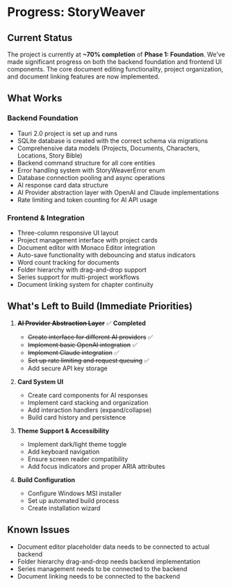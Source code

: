 # Progress: StoryWeaver

## Current Status
The project is currently at **~70% completion** of **Phase 1: Foundation**. We've made significant progress on both the backend foundation and frontend UI components. The core document editing functionality, project organization, and document linking features are now implemented.

## What Works
### Backend Foundation
- Tauri 2.0 project is set up and runs
- SQLite database is created with the correct schema via migrations
- Comprehensive data models (Projects, Documents, Characters, Locations, Story Bible)
- Backend command structure for all core entities
- Error handling system with StoryWeaverError enum
- Database connection pooling and async operations
- AI response card data structure
- AI Provider abstraction layer with OpenAI and Claude implementations
- Rate limiting and token counting for AI API usage

### Frontend & Integration
- Three-column responsive UI layout
- Project management interface with project cards
- Document editor with Monaco Editor integration
- Auto-save functionality with debouncing and status indicators
- Word count tracking for documents
- Folder hierarchy with drag-and-drop support
- Series support for multi-project workflows
- Document linking system for chapter continuity

## What's Left to Build (Immediate Priorities)
1. ~~**AI Provider Abstraction Layer**~~ ✅ **Completed**
   - ~~Create interface for different AI providers~~ ✅
   - ~~Implement basic OpenAI integration~~ ✅
   - ~~Implement Claude integration~~ ✅
   - ~~Set up rate limiting and request queuing~~ ✅
   - Add secure API key storage

2. **Card System UI**
   - Create card components for AI responses
   - Implement card stacking and organization
   - Add interaction handlers (expand/collapse)
   - Build card history and persistence

3. **Theme Support & Accessibility**
   - Implement dark/light theme toggle
   - Add keyboard navigation
   - Ensure screen reader compatibility
   - Add focus indicators and proper ARIA attributes

4. **Build Configuration**
   - Configure Windows MSI installer
   - Set up automated build process
   - Create installation wizard

## Known Issues
- Document editor placeholder data needs to be connected to actual backend
- Folder hierarchy drag-and-drop needs backend implementation
- Series management needs to be connected to the backend
- Document linking needs to be connected to the backend
